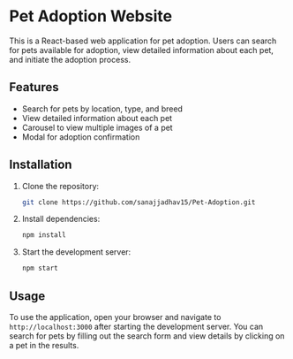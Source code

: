 # Pet Adoption Website

This is a React-based web application for pet adoption. Users can search for pets available for adoption, view detailed information about each pet, and initiate the adoption process.

## Features

- Search for pets by location, type, and breed
- View detailed information about each pet
- Carousel to view multiple images of a pet
- Modal for adoption confirmation

## Installation

1. Clone the repository:
    ```bash
    git clone https://github.com/sanajjadhav15/Pet-Adoption.git
    ```

2. Install dependencies:
    ```bash
    npm install
    ```

3. Start the development server:
    ```bash
    npm start
    ```

## Usage

To use the application, open your browser and navigate to `http://localhost:3000` after starting the development server. You can search for pets by filling out the search form and view details by clicking on a pet in the results.

